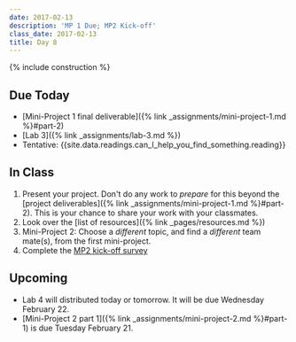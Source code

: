 ```yaml
---
date: 2017-02-13
description: 'MP 1 Due; MP2 Kick-off'
class_date: 2017-02-13
title: Day 8
---
```


{% include construction %}

## Due Today

* [Mini-Project 1 final deliverable]({% link _assignments/mini-project-1.md %}#part-2)
* [Lab 3]({% link _assignments/lab-3.md %})
* Tentative: {{site.data.readings.can_I_help_you_find_something.reading}}


## In Class

1. Present your project. Don't do any work to *prepare* for this beyond the [project deliverables]({% link _assignments/mini-project-1.md %}#part-2). This is your chance to share your work with your classmates.
2. Look over the [list of resources]({% link _pages/resources.md %})
2. Mini-Project 2: Choose a *different* topic, and find a *different* team mate(s), from the first mini-project.
3. Complete the [MP2 kick-off survey](https://goo.gl/forms/IVuPuA5de7OflI6m2)


## Upcoming

* Lab 4 will distributed today or tomorrow. It will be due Wednesday February 22.
* [Mini-Project 2 part 1]({% link _assignments/mini-project-2.md %}#part-1) is due Tuesday February 21.
